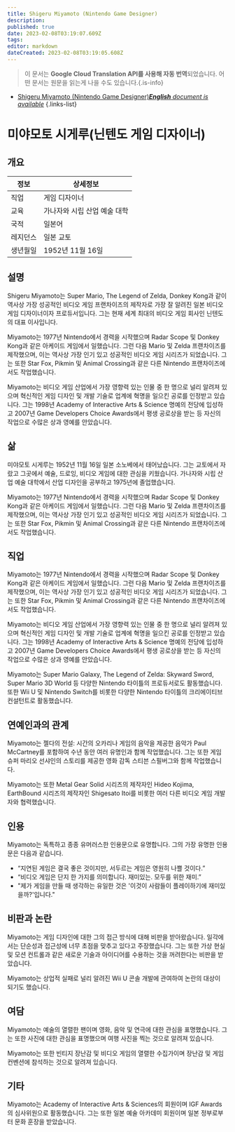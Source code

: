 ```yaml
---
title: Shigeru Miyamoto (Nintendo Game Designer)
description: 
published: true
date: 2023-02-08T03:19:07.609Z
tags: 
editor: markdown
dateCreated: 2023-02-08T03:19:05.608Z
---
```


> 이 문서는 **Google Cloud Translation API를 사용해 자동 번역**되었습니다.
어떤 문서는 원문을 읽는게 나을 수도 있습니다.{.is-info}



- [Shigeru Miyamoto (Nintendo Game Designer)***English** document is available*](/en/Knowledge-base/Dictionary/Person/shigeru-miyamoto-nintendo-game-designer)
{.links-list}


# 미야모토 시게루(닌텐도 게임 디자이너)

## 개요

| 정보 | 상세정보 |
| ---------- | ------ |
| 직업 | 게임 디자이너 |
| 교육 | 가나자와 시립 산업 예술 대학 |
| 국적 | 일본어 |
| 레지던스 | 일본 교토 |
| 생년월일 | 1952년 11월 16일 |

## 설명

Shigeru Miyamoto는 Super Mario, The Legend of Zelda, Donkey Kong과 같이 역사상 가장 성공적인 비디오 게임 프랜차이즈의 제작자로 가장 잘 알려진 일본 비디오 게임 디자이너이자 프로듀서입니다. 그는 현재 세계 최대의 비디오 게임 회사인 닌텐도의 대표 이사입니다.

Miyamoto는 1977년 Nintendo에서 경력을 시작했으며 Radar Scope 및 Donkey Kong과 같은 아케이드 게임에서 일했습니다. 그런 다음 Mario 및 Zelda 프랜차이즈를 제작했으며, 이는 역사상 가장 인기 있고 성공적인 비디오 게임 시리즈가 되었습니다. 그는 또한 Star Fox, Pikmin 및 Animal Crossing과 같은 다른 Nintendo 프랜차이즈에서도 작업했습니다.

Miyamoto는 비디오 게임 산업에서 가장 영향력 있는 인물 중 한 명으로 널리 알려져 있으며 혁신적인 게임 디자인 및 개발 기술로 업계에 혁명을 일으킨 공로를 인정받고 있습니다. 그는 1998년 Academy of Interactive Arts & Science 명예의 전당에 입성하고 2007년 Game Developers Choice Awards에서 평생 공로상을 받는 등 자신의 작업으로 수많은 상과 영예를 안았습니다.

## 삶

미야모토 시게루는 1952년 11월 16일 일본 소노베에서 태어났습니다. 그는 교토에서 자랐고 그곳에서 예술, 드로잉, 비디오 게임에 대한 관심을 키웠습니다. 가나자와 시립 산업 예술 대학에서 산업 디자인을 공부하고 1975년에 졸업했습니다.

Miyamoto는 1977년 Nintendo에서 경력을 시작했으며 Radar Scope 및 Donkey Kong과 같은 아케이드 게임에서 일했습니다. 그런 다음 Mario 및 Zelda 프랜차이즈를 제작했으며, 이는 역사상 가장 인기 있고 성공적인 비디오 게임 시리즈가 되었습니다. 그는 또한 Star Fox, Pikmin 및 Animal Crossing과 같은 다른 Nintendo 프랜차이즈에서도 작업했습니다.

## 직업

Miyamoto는 1977년 Nintendo에서 경력을 시작했으며 Radar Scope 및 Donkey Kong과 같은 아케이드 게임에서 일했습니다. 그런 다음 Mario 및 Zelda 프랜차이즈를 제작했으며, 이는 역사상 가장 인기 있고 성공적인 비디오 게임 시리즈가 되었습니다. 그는 또한 Star Fox, Pikmin 및 Animal Crossing과 같은 다른 Nintendo 프랜차이즈에서도 작업했습니다.

Miyamoto는 비디오 게임 산업에서 가장 영향력 있는 인물 중 한 명으로 널리 알려져 있으며 혁신적인 게임 디자인 및 개발 기술로 업계에 혁명을 일으킨 공로를 인정받고 있습니다. 그는 1998년 Academy of Interactive Arts & Science 명예의 전당에 입성하고 2007년 Game Developers Choice Awards에서 평생 공로상을 받는 등 자신의 작업으로 수많은 상과 영예를 안았습니다.

Miyamoto는 Super Mario Galaxy, The Legend of Zelda: Skyward Sword, Super Mario 3D World 등 다양한 Nintendo 타이틀의 프로듀서로도 활동했습니다. 또한 Wii U 및 Nintendo Switch를 비롯한 다양한 Nintendo 타이틀의 크리에이티브 컨설턴트로 활동했습니다.

## 연예인과의 관계

Miyamoto는 젤다의 전설: 시간의 오카리나 게임의 음악을 제공한 음악가 Paul McCartney를 포함하여 수년 동안 여러 유명인과 함께 작업했습니다. 그는 또한 게임 슈퍼 마리오 선샤인의 스토리를 제공한 영화 감독 스티븐 스필버그와 함께 작업했습니다.

Miyamoto는 또한 Metal Gear Solid 시리즈의 제작자인 Hideo Kojima, EarthBound 시리즈의 제작자인 Shigesato Itoi를 비롯한 여러 다른 비디오 게임 개발자와 협력했습니다.

## 인용

Miyamoto는 독특하고 종종 유머러스한 인용문으로 유명합니다. 그의 가장 유명한 인용문은 다음과 같습니다.

- “지연된 게임은 결국 좋은 것이지만, 서두르는 게임은 영원히 나쁠 것이다.”
- “비디오 게임은 단지 한 가지를 의미합니다. 재미있는. 모두를 위한 재미.”
- "제가 게임을 만들 때 생각하는 유일한 것은 '이것이 사람들이 플레이하기에 재미있을까?'입니다."

## 비판과 논란

Miyamoto는 게임 디자인에 대한 그의 접근 방식에 대해 비판을 받아왔습니다. 일각에서는 단순성과 접근성에 너무 초점을 맞추고 있다고 주장했습니다. 그는 또한 가상 현실 및 모션 컨트롤과 같은 새로운 기술과 아이디어를 수용하는 것을 꺼려한다는 비판을 받았습니다.

Miyamoto는 상업적 실패로 널리 알려진 Wii U 콘솔 개발에 관여하여 논란의 대상이 되기도 했습니다.

## 여담

Miyamoto는 예술의 열렬한 팬이며 영화, 음악 및 연극에 대한 관심을 표명했습니다. 그는 또한 사진에 대한 관심을 표명했으며 여행 사진을 찍는 것으로 알려져 있습니다.

Miyamoto는 또한 빈티지 장난감 및 비디오 게임의 열렬한 수집가이며 장난감 및 게임 컨벤션에 참석하는 것으로 알려져 있습니다.

## 기타

Miyamoto는 Academy of Interactive Arts & Sciences의 회원이며 IGF Awards의 심사위원으로 활동했습니다. 그는 또한 일본 예술 아카데미 회원이며 일본 정부로부터 문화 훈장을 받았습니다.